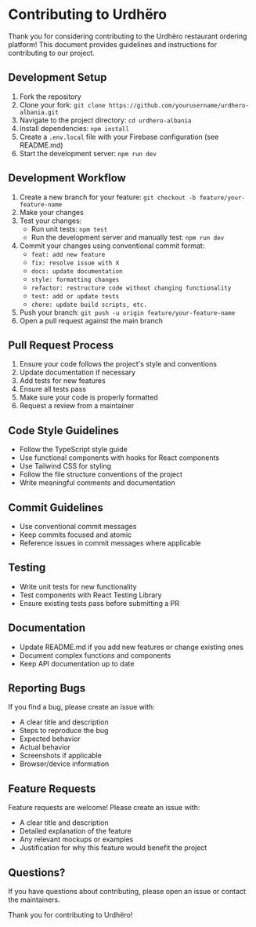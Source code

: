 # Contributing to Urdhëro

Thank you for considering contributing to the Urdhëro restaurant ordering platform! This document provides guidelines and instructions for contributing to our project.

## Development Setup

1. Fork the repository
2. Clone your fork: `git clone https://github.com/yourusername/urdhero-albania.git`
3. Navigate to the project directory: `cd urdhero-albania`
4. Install dependencies: `npm install`
5. Create a `.env.local` file with your Firebase configuration (see README.md)
6. Start the development server: `npm run dev`

## Development Workflow

1. Create a new branch for your feature: `git checkout -b feature/your-feature-name`
2. Make your changes
3. Test your changes:
   - Run unit tests: `npm test`
   - Run the development server and manually test: `npm run dev`
4. Commit your changes using conventional commit format:
   - `feat: add new feature`
   - `fix: resolve issue with X`
   - `docs: update documentation`
   - `style: formatting changes`
   - `refactor: restructure code without changing functionality`
   - `test: add or update tests`
   - `chore: update build scripts, etc.`
5. Push your branch: `git push -u origin feature/your-feature-name`
6. Open a pull request against the main branch

## Pull Request Process

1. Ensure your code follows the project's style and conventions
2. Update documentation if necessary
3. Add tests for new features
4. Ensure all tests pass
5. Make sure your code is properly formatted
6. Request a review from a maintainer

## Code Style Guidelines

- Follow the TypeScript style guide
- Use functional components with hooks for React components
- Use Tailwind CSS for styling
- Follow the file structure conventions of the project
- Write meaningful comments and documentation

## Commit Guidelines

- Use conventional commit messages
- Keep commits focused and atomic
- Reference issues in commit messages where applicable

## Testing

- Write unit tests for new functionality
- Test components with React Testing Library
- Ensure existing tests pass before submitting a PR

## Documentation

- Update README.md if you add new features or change existing ones
- Document complex functions and components
- Keep API documentation up to date

## Reporting Bugs

If you find a bug, please create an issue with:
- A clear title and description
- Steps to reproduce the bug
- Expected behavior
- Actual behavior
- Screenshots if applicable
- Browser/device information

## Feature Requests

Feature requests are welcome! Please create an issue with:
- A clear title and description
- Detailed explanation of the feature
- Any relevant mockups or examples
- Justification for why this feature would benefit the project

## Questions?

If you have questions about contributing, please open an issue or contact the maintainers.

Thank you for contributing to Urdhëro!